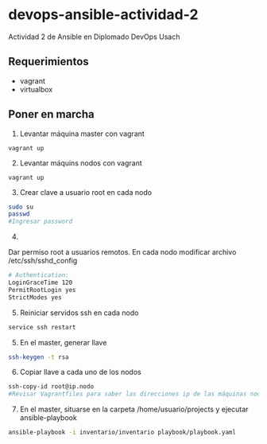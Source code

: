 # devops-ansible-actividad-2

Actividad 2 de Ansible en Diplomado DevOps Usach

## Requerimientos

- vagrant
- virtualbox

## Poner en marcha

1. Levantar máquina master con vagrant


````
vagrant up
````

2. Levantar máquins nodos con vagrant


````
vagrant up
````

3. Crear clave a usuario root en cada nodo


````bash
sudo su
passwd
#Ingresar password
````

4. 
Dar permiso root a usuarios remotos. En cada nodo modificar archivo /etc/ssh/sshd_config


````bash
# Authentication:
LoginGraceTime 120
PermitRootLogin yes
StrictModes yes
````

5. Reiniciar servidos ssh en cada nodo


````bash
service ssh restart
````

5. En el master, generar llave


````bash
ssh-keygen -t rsa
````

6. Copiar llave a cada uno de los nodos


````bash
ssh-copy-id root@ip.nodo 
#Revisar Vagrantfiles para saber las direcciones ip de las máquinas nodos
````

7. En el master, situarse en la carpeta  /home/usuario/projects y ejecutar ansible-playbook

````bash
ansible-playbook -i inventario/inventario playbook/playbook.yaml
`````

